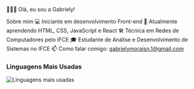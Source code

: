 🙋🏻‍♀️ Olá, eu sou a Gabriely!

 Sobre mim
 💻 Iniciante em desenvolvimento Front-end
 🌱 Atualmente aprendendo HTML, CSS, JavaScript e React
 🛠 Técnica em Redes de Computadores pelo IFCE
 🎓 Estudante de Análise e Desenvolvimento de Sistemas no IFCE
 📫 Como falar comigo: gabrielymoraisn.1@gmail.com

### Linguagens Mais Usadas
![Linguagens mais usadas](https://github-readme-stats.vercel.app/api/top-langs/?username=gabrielymorais&layout=compact&theme=dark)


